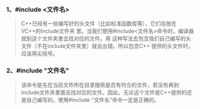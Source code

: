 ### 1、#include <文件名>
> C++已经有一些编写好的头文件（比如标准函数库等），它们存放在VC++的Include文件夹    里。当我们使用#include<文件名>命令时，编译器就到这个文件夹里去找对应的文件。用    这种写法去包含我们自己编写的头文件（不在include文件夹里）就会出错。所以包含C++    提供的头文件时，应该用尖括号。

### 2、#include "文件名"
> 该命令是先在当前文件所在目录搜索是否有符合的文件，若没有再到include文件夹里面去找对应的文件。因此，无论这个文件是C++提供的还是自己编写的，使用#include "文件名"命令一定是正确的。
    